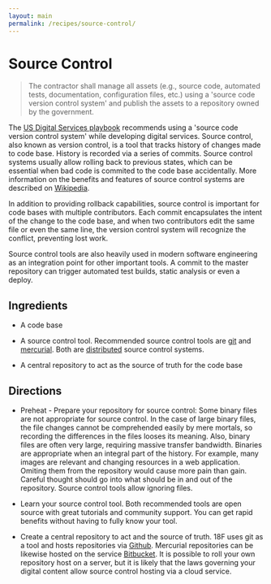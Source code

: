 ```yaml
---
layout: main
permalink: /recipes/source-control/
---
```

# Source Control

> The contractor shall manage all assets (e.g., source code, automated tests, documentation, configuration files, etc.) using a 'source code version control system' and publish the assets to a repository owned by the government.

The [US Digital Services playbook](https://playbook.cio.gov) recommends using a 'source code version control system' while developing digital services. Source control, also known as version control, is a tool that tracks history of changes made to code base. History is recorded via a series of commits. Source control systems usually allow rolling back to previous states, which can be essential when bad code is commited to the code base accidentally. More information on the benefits and features of source control systems are described on [Wikipedia](https://en.wikipedia.org/wiki/Version_control).

In addition to providing rollback capabilities, source control is important for code bases with multiple contributors. Each commit encapsulates the intent of the change to the code base, and when two contributors edit the same file or even the same line, the version control system will recognize the conflict, preventing lost work.

Source control tools are also heavily used in modern software engineering as an integration point for other important tools. A commit to the master repository can trigger automated test builds, static analysis or even a deploy.


## Ingredients

  * A code base

  * A source control tool. Recommended source control tools are [git](https://git-scm.com) and [mercurial](https://mercurial.selenic.com). Both are [distributed](https://en.wikipedia.org/wiki/Distributed_version_control) source control systems.

  * A central repository to act as the source of truth for the code base


## Directions

  * Preheat - Prepare your repository for source control: Some binary files are not appropriate for source control. In the case of large binary files, the file changes cannot be comprehended easily by mere mortals, so recording the differences in the files looses its meaning. Also, binary files are often very large, requiring massive transfer bandwidth. Binaries are appropriate when an integral part of the history. For example, many images are relevant and changing resources in a web application. Omiting them from the repository would cause more pain than gain. Careful thought should go into what should be in and out of the repository. Source control tools allow ignoring files.

  * Learn your source control tool. Both recommended tools are open source with great tutorials and community support. You can get rapid benefits without having to fully know your tool.

  * Create a central repository to act and the source of truth. 18F uses git as a tool and hosts repositories via [Github](https://github.com). Mercurial repositories can be likewise hosted on the service [Bitbucket](https://bitbucket.org/). It is possible to roll your own repository host on a server, but it is likely that the laws governing your digital content allow source control hosting via a cloud service.
